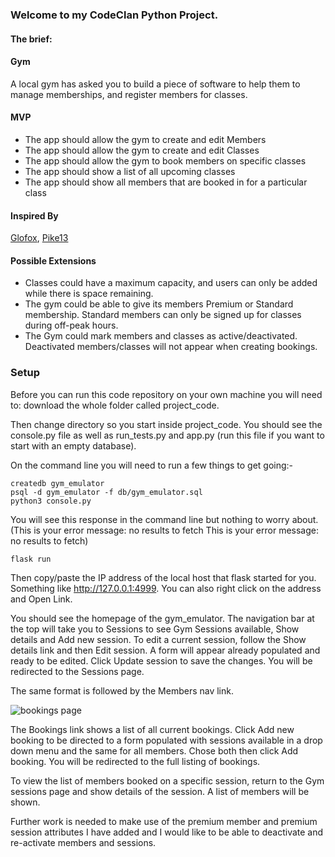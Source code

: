 ### Welcome to my CodeClan Python Project.

#### The brief:

#### Gym

A local gym has asked you to build a piece of software to help them to manage memberships, and register members for classes.

#### MVP

- The app should allow the gym to create and edit Members
- The app should allow the gym to create and edit Classes
- The app should allow the gym to book members on specific classes
- The app should show a list of all upcoming classes
- The app should show all members that are booked in for a particular class

#### Inspired By

[Glofox](https://www.glofox.com/club-solution/), [Pike13](https://www.pike13.com/pike13-scheduling-software-demo)

#### Possible Extensions

- Classes could have a maximum capacity, and users can only be added while there is space remaining.
- The gym could be able to give its members Premium or Standard membership. Standard members can only be signed up for classes during off-peak hours.
- The Gym could mark members and classes as active/deactivated. Deactivated members/classes will not appear when creating bookings.

### Setup

Before you can run this code repository on your own machine you will need to:
download the whole folder called project_code.

Then change directory so you start inside project_code. You should see the console.py file as well as run_tests.py and app.py (run this file if you want to start with an empty database).

On the command line you will need to run a few things to get going:-

```
createdb gym_emulator
psql -d gym_emulator -f db/gym_emulator.sql
python3 console.py
```

You will see this response in the command line but nothing to worry about.
    (This is your error message:  no results to fetch
     This is your error message:  no results to fetch)

```flask run```

Then copy/paste the IP address of the local host that flask started for you. Something like http://127.0.0.1:4999. You can also right click on the address and Open Link.

You should see the homepage of the gym_emulator. The navigation bar at the top will take you to Sessions to see Gym Sessions available, Show details and Add new session. To edit a current session, follow the Show details link and then Edit session. A form will appear already populated and ready to be edited. Click Update session to save the changes. You will be redirected to the Sessions page.

The same format is followed by the Members nav link.

![bookings page](https://github.com/bjentwistle/wk5_Gym_members_project/blob/main/Screenshot.png "Booking page")


The Bookings link shows a list of all current bookings. Click Add new booking to be directed to a form populated with sessions available in a drop down menu and the same for all members. Chose both then click Add booking. You will be redirected to the full listing of bookings.

To view the list of members booked on a specific session, return to the Gym sessions page and show details of the session. A list of members will be shown.

Further work is needed to make use of the premium member and premium session attributes I have added and I would like to be able to deactivate and re-activate members and sessions.
